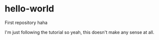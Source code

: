 # hello-world
First repository haha


I'm just following the tutorial so yeah, this doesn't make any sense at all.
